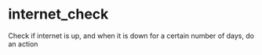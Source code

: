 # internet_check
Check if internet is up, and when it is down for a certain number of days, do an action
